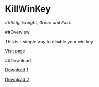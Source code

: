 KillWinKey
==========
###*Lightweight, Green and Fast.*

##Overview

This is a simple way to disable your win key. 

[Visit page](http://shixf.com/killwinkey/)

##Download

[Download 1](https://db.tt/D30EN5rT)

[Download 2](http://pan.baidu.com/s/1qW6lIos)


